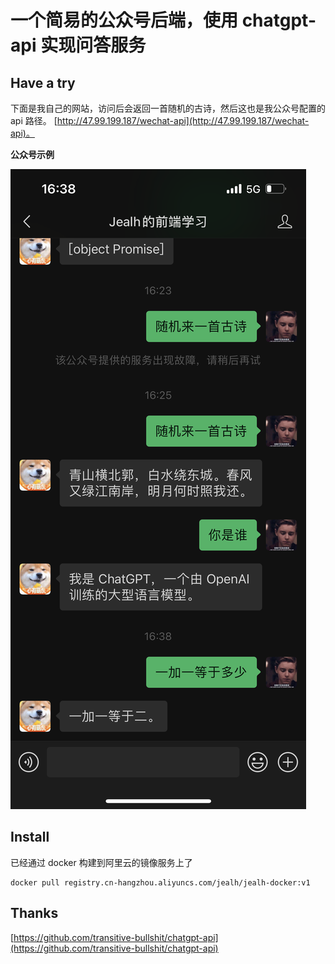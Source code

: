 # 一个简易的公众号后端，使用 chatgpt-api 实现问答服务

## Have a try

下面是我自己的网站，访问后会返回一首随机的古诗，然后这也是我公众号配置的 api 路径。
[http://47.99.199.187/wechat-api](http://47.99.199.187/wechat-api)。

**公众号示例**

![img](https://raw.githubusercontent.com/PancakeDogLLL/imageBed/master/img/202302161639.PNG)

## Install

已经通过 docker 构建到阿里云的镜像服务上了

```shell
docker pull registry.cn-hangzhou.aliyuncs.com/jealh/jealh-docker:v1
```

## Thanks

[https://github.com/transitive-bullshit/chatgpt-api](https://github.com/transitive-bullshit/chatgpt-api)
